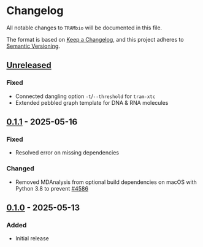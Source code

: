 # Changelog

All notable changes to `TRAMbio` will be documented in this file.

The format is based on [Keep a Changelog](https://keepachangelog.com/en/1.1.0/), and this project adheres to [Semantic Versioning](https://semver.org/spec/v2.0.0.html).

## [Unreleased]

### Fixed

- Connected dangling option `-t`/`--threshold` for `tram-xtc`
- Extended pebbled graph template for DNA & RNA molecules

## [0.1.1] - 2025-05-16

### Fixed

- Resolved error on missing dependencies

### Changed

- Removed MDAnalysis from optional build dependencies on macOS with Python 3.8 to prevent [#4586](https://github.com/MDAnalysis/mdanalysis/issues/4586)

## [0.1.0] - 2025-05-13

### Added

- Initial release

[unreleased]: https://github.com/gate-tec/TRAMbio/compare/v0.1.1...HEAD
[0.1.1]: https://github.com/gate-tec/TRAMbio/compare/v0.1.0...v0.1.1
[0.1.0]: https://github.com/gate-tec/TRAMbio/compare/5efef2b8b03bfc0415bc84ad5e24ff013e798cf2...v0.1.0
